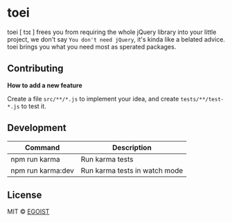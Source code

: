 # toei

toei [ tɔɪ ] frees you from requiring the whole jQuery library into your little project, we don't say `You don't need jQuery`, it's kinda like a belated advice. toei brings you what you need most as sperated packages.

## Contributing

**How to add a new feature**

Create a file `src/**/*.js` to implement your idea, and create `tests/**/test-*.js` to test it.

## Development

|Command|Description|
|---|---|
|npm run karma|Run karma tests|
|npm run karma:dev|Run karma tests in watch mode|

## License

MIT &copy; [EGOIST](https://github.com/egoist)
